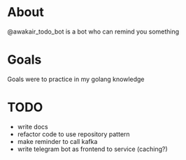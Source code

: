 # About
@awakair_todo_bot is a bot who can remind you something

# Goals
Goals were to practice in my golang knowledge

# TODO
- write docs
- refactor code to use repository pattern
- make reminder to call kafka
- write telegram bot as frontend to service (caching?)
